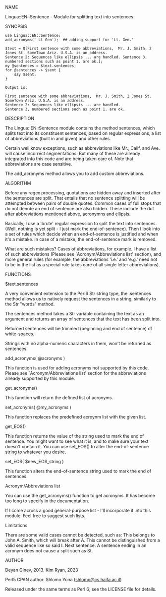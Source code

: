 NAME

Lingua::EN::Sentence - Module for splitting text into sentences.

SYNOPSIS

    use Lingua::EN::Sentence;
    add_acronyms(' Lt Gen');  ## adding support for 'Lt. Gen.' 

    $text = Q[First sentence with some abbreviations,  Mr. J. Smith, 2 Jones St. SomeTown Ariz. U.S.A. is an address.
    Sentence 2: Sequences like ellipsis ... are handled. Sentence 3, numbered sections such as point 1. are ok.];
    my @sentences = $text.sentences;
    for @sentences -> $sent {
        say $sent;
    }

    Output is:

    First sentence with some abbreviations,  Mr. J. Smith, 2 Jones St. SomeTown Ariz. U.S.A. is an address.
    Sentence 2: Sequences like ellipsis ... are handled.
    Sentence 3, numbered sections such as point 1. are ok.


DESCRIPTION

The Lingua::EN::Sentence module contains the method sentences, which splits
text into its constituent sentences, based on regular expressions, a list
of abbreviations (built in and given) and other rules.

Certain well know exceptions, such as abbreviations like Mr., Calif. and
Ave. will cause incorrect segmentations. But many of these are already
integrated into this code and are being taken care of. Note that
abbreviations are case sensitive.

The add_acronyms method allows you to add custom abbreviations.

ALGORITHM

Before any regex processing, quotations are hidden away and inserted after
the sentences are split. That entails that no sentence splitting will be
attempted between pairs of double quotes. Common cases of full stops that
do not denote an end of sentence are also hidden. These include the dot
after abbreviations mentioned above, acronymns and ellipsis.

Basically, I use a 'brute' regular expression to split the text into
sentences. (Well, nothing is yet split - I just mark the end-of-sentence).
Then I look into a set of rules which decide when an end-of-sentence is
justified and when it's a mistake. In case of a mistake, the
end-of-sentence mark is removed. 

What are such mistakes? Cases of abbreviations, for example. I have a list
of such abbreviations (Please see `Acronym/Abbreviations list' section),
and more general rules (for example, the abbreviations 'i.e.' and 'e.g.'
need not to be in the list as a special rule takes care of all single
letter abbreviations).

FUNCTIONS

  $text.sentences

A very convenient extension to the Perl6 Str string type, the .sentences
method allows us to natively request the sentences in a string, similarly
to the Str "words" method.

The sentences method takes a Str variable containing the text as an
argument and returns an array of sentences that the text has been split
into.

Returned sentences will be trimmed (beginning and end of sentence) of
white-spaces.

Strings with no alpha-numeric characters in them, won't be returned as
sentences.

  add_acronyms( @acronyms )

This function is used for adding acronyms not supported by this code.
Please see `Acronym/Abbreviations list' section for the abbreviations
already supported by this module.

  get_acronyms()

This function will return the defined list of acronyms.

  set_acronyms( @my_acronyms )

This function replaces the predefined acroynm list with the given list.

  get_EOS()

This function returns the value of the string used to mark the end of
sentence. You might want to see what it is, and to make sure your text
doesn't contain it. You can use set_EOS() to alter the end-of-sentence
string to whatever you desire.

  set_EOS( $new_EOS_string )

This function alters the end-of-sentence string used to mark the end of
sentences.

Acronym/Abbreviations list

You can use the get_acronyms() function to get acronyms. It has become too
long to specify in the documentation.

If I come across a good general-purpose list - I'll incorporate it into
this module. Feel free to suggest such lists.

Limitations

There are some valid cases cannot be detected, such as: This belongs to
John A. Smith, which will break after A. This cannot be distinguished from
a valid sequence like so said I. Next sentence. A sentence ending in an
acronym does not cause a split such as St.

AUTHOR

Deyan Ginev, 2013. Kim Ryan, 2023

Perl5 CPAN author: Shlomo Yona (shlomo@cs.haifa.ac.il)

Released under the same terms as Perl 6; see the LICENSE file for details.

